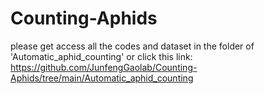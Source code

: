 # Counting-Aphids
please get access all the codes and dataset in the folder of 'Automatic_aphid_counting'
or click this link: 
https://github.com/JunfengGaolab/Counting-Aphids/tree/main/Automatic_aphid_counting

